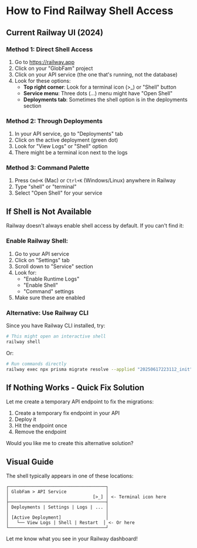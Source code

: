 # How to Find Railway Shell Access

## Current Railway UI (2024)

### Method 1: Direct Shell Access
1. Go to https://railway.app
2. Click on your "GlobFam" project
3. Click on your API service (the one that's running, not the database)
4. Look for these options:
   - **Top right corner**: Look for a terminal icon (>_) or "Shell" button
   - **Service menu**: Three dots (...) menu might have "Open Shell"
   - **Deployments tab**: Sometimes the shell option is in the deployments section

### Method 2: Through Deployments
1. In your API service, go to "Deployments" tab
2. Click on the active deployment (green dot)
3. Look for "View Logs" or "Shell" option
4. There might be a terminal icon next to the logs

### Method 3: Command Palette
1. Press `Cmd+K` (Mac) or `Ctrl+K` (Windows/Linux) anywhere in Railway
2. Type "shell" or "terminal"
3. Select "Open Shell" for your service

## If Shell is Not Available

Railway doesn't always enable shell access by default. If you can't find it:

### Enable Railway Shell:
1. Go to your API service
2. Click on "Settings" tab
3. Scroll down to "Service" section
4. Look for:
   - "Enable Runtime Logs"
   - "Enable Shell"
   - "Command" settings
5. Make sure these are enabled

### Alternative: Use Railway CLI
Since you have Railway CLI installed, try:

```bash
# This might open an interactive shell
railway shell
```

Or:

```bash
# Run commands directly
railway exec npx prisma migrate resolve --applied "20250617223112_init"
```

## If Nothing Works - Quick Fix Solution

Let me create a temporary API endpoint to fix the migrations:

1. Create a temporary fix endpoint in your API
2. Deploy it
3. Hit the endpoint once
4. Remove the endpoint

Would you like me to create this alternative solution?

## Visual Guide

The shell typically appears in one of these locations:

```
┌─────────────────────────────────────┐
│ GlobFam > API Service               │
│                                [>_] │ <- Terminal icon here
├─────────────────────────────────────┤
│ Deployments | Settings | Logs | ... │
│                                     │
│ [Active Deployment]                 │
│   └── View Logs | Shell | Restart  │ <- Or here
└─────────────────────────────────────┘
```

Let me know what you see in your Railway dashboard!
